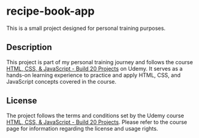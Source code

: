 # recipe-book-app

This is a small project designed for personal training purposes.

## Description

This project is part of my personal training journey and follows the course [HTML, CSS, & JavaScript - Build 20 Projects](https://www.udemy.com/course/html-css-js-projects/) on Udemy. It serves as a hands-on learning experience to practice and apply HTML, CSS, and JavaScript concepts covered in the course.

## License

The project follows the terms and conditions set by the Udemy course [HTML, CSS, & JavaScript - Build 20 Projects](https://www.udemy.com/course/html-css-js-projects/). Please refer to the course page for information regarding the license and usage rights.
